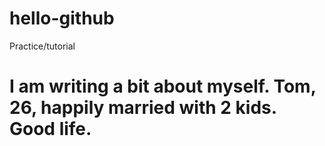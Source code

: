 # hello-github
Practice/tutorial

# I am writing a bit about myself. Tom, 26, happily married with 2 kids. Good life.
